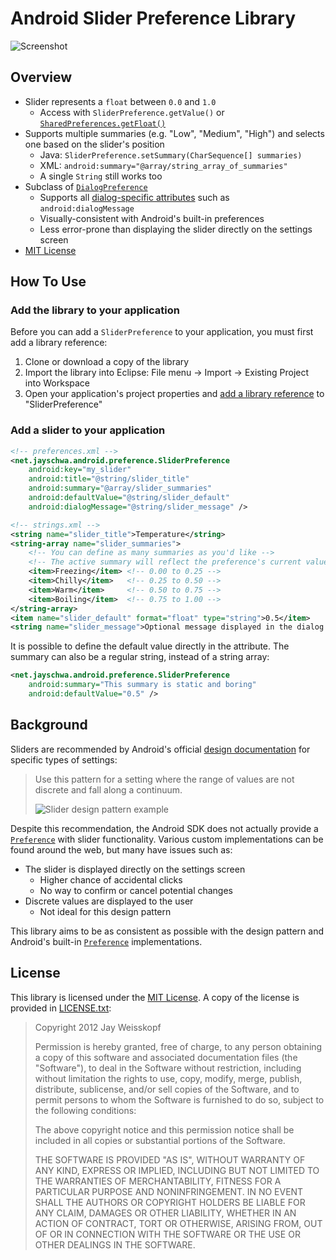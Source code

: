 Android Slider Preference Library
=================================

![Screenshot](https://raw.github.com/jayschwa/AndroidSliderPreference/master/screenshot.png)

## Overview

* Slider represents a `float` between `0.0` and `1.0`
  * Access with `SliderPreference.getValue()` or [`SharedPreferences.getFloat()`][shar]
* Supports multiple summaries (e.g. "Low", "Medium", "High") and selects one based on the slider's position
  * Java: `SliderPreference.setSummary(CharSequence[] summaries)`
  * XML: `android:summary="@array/string_array_of_summaries"`
  * A single `String` still works too
* Subclass of [`DialogPreference`][diag]
  * Supports all [dialog-specific attributes][datr] such as `android:dialogMessage`
  * Visually-consistent with Android's built-in preferences
  * Less error-prone than displaying the slider directly on the settings screen
* [MIT License](#license)

[datr]: https://developer.android.com/reference/android/preference/DialogPreference.html#lattrs "DialogPreference attributes"
[diag]: https://developer.android.com/reference/android/preference/DialogPreference.html "DialogPreference"
[shar]: https://developer.android.com/reference/android/content/SharedPreferences.html#getFloat(java.lang.String,%20float) "getFloat()"

## How To Use

### Add the library to your application

Before you can add a `SliderPreference` to your application, you must first add a library reference:

1. Clone or download a copy of the library
2. Import the library into Eclipse: File menu -> Import -> Existing Project into Workspace
3. Open your application's project properties and [add a library reference][ref] to "SliderPreference"

[ref]: https://developer.android.com/tools/projects/projects-eclipse.html#ReferencingLibraryProject

### Add a slider to your application

``` XML
<!-- preferences.xml -->
<net.jayschwa.android.preference.SliderPreference
    android:key="my_slider"
    android:title="@string/slider_title"
    android:summary="@array/slider_summaries"
    android:defaultValue="@string/slider_default"
    android:dialogMessage="@string/slider_message" />
```
``` XML
<!-- strings.xml -->
<string name="slider_title">Temperature</string>
<string-array name="slider_summaries">
    <!-- You can define as many summaries as you'd like -->
    <!-- The active summary will reflect the preference's current value -->
    <item>Freezing</item> <!-- 0.00 to 0.25 -->
    <item>Chilly</item>   <!-- 0.25 to 0.50 -->
    <item>Warm</item>     <!-- 0.50 to 0.75 -->
    <item>Boiling</item>  <!-- 0.75 to 1.00 -->
</string-array>
<item name="slider_default" format="float" type="string">0.5</item>
<string name="slider_message">Optional message displayed in the dialog above the slider</string>
```

It is possible to define the default value directly in the attribute. The summary can also be a regular string, instead of a string array:

``` XML
<net.jayschwa.android.preference.SliderPreference
    android:summary="This summary is static and boring"
    android:defaultValue="0.5" />
```

## Background

Sliders are recommended by Android's official [design documentation][ptrn] for specific types of settings:

> Use this pattern for a setting where the range of values are not discrete and fall along a continuum.
>
> ![Slider design pattern example](https://developer.android.com/design/media/settings_slider.png)

Despite this recommendation, the Android SDK does not actually provide a [`Preference`][pref] with slider functionality. Various custom implementations can be found around the web, but many have issues such as:

* The slider is displayed directly on the settings screen
  * Higher chance of accidental clicks
  * No way to confirm or cancel potential changes
* Discrete values are displayed to the user
  * Not ideal for this design pattern

This library aims to be as consistent as possible with the design pattern and Android's built-in [`Preference`][pref] implementations.

[ptrn]: https://developer.android.com/design/patterns/settings.html#patterns "Settings Design Patterns"
[pref]: https://developer.android.com/reference/android/preference/Preference.html "Preference"

## License

This library is licensed under the [MIT License][mit]. A copy of the license is provided in [LICENSE.txt][copy]:

> Copyright 2012 Jay Weisskopf
>
> Permission is hereby granted, free of charge, to any person obtaining a copy of this software and associated documentation files (the "Software"), to deal in the Software without restriction, including without limitation the rights to use, copy, modify, merge, publish, distribute, sublicense, and/or sell copies of the Software, and to permit persons to whom the Software is furnished to do so, subject to the following conditions:
>
> The above copyright notice and this permission notice shall be included in all copies or substantial portions of the Software.
>
> THE SOFTWARE IS PROVIDED "AS IS", WITHOUT WARRANTY OF ANY KIND, EXPRESS OR IMPLIED, INCLUDING BUT NOT LIMITED TO THE WARRANTIES OF MERCHANTABILITY, FITNESS FOR A PARTICULAR PURPOSE AND NONINFRINGEMENT. IN NO EVENT SHALL THE AUTHORS OR COPYRIGHT HOLDERS BE LIABLE FOR ANY CLAIM, DAMAGES OR OTHER LIABILITY, WHETHER IN AN ACTION OF CONTRACT, TORT OR OTHERWISE, ARISING FROM, OUT OF OR IN CONNECTION WITH THE SOFTWARE OR THE USE OR OTHER DEALINGS IN THE SOFTWARE.

[copy]: https://raw.github.com/jayschwa/AndroidSliderPreference/master/LICENSE.txt
[mit]: http://opensource.org/licenses/MIT "Open Source Initiative - The MIT License"
